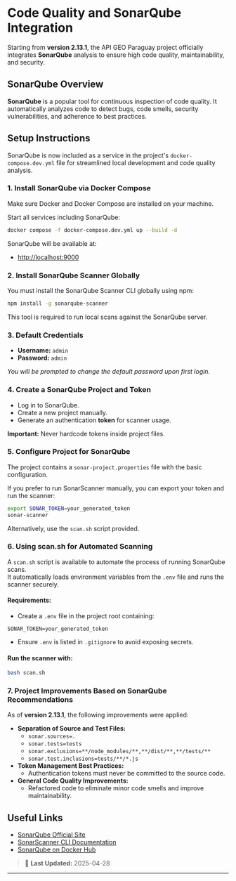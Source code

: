 # Code Quality and SonarQube Integration

Starting from **version 2.13.1**, the API GEO Paraguay project officially integrates **SonarQube** analysis to ensure high code quality, maintainability, and security.

## SonarQube Overview

**SonarQube** is a popular tool for continuous inspection of code quality. It automatically analyzes code to detect bugs, code smells, security vulnerabilities, and adherence to best practices.

## Setup Instructions

SonarQube is now included as a service in the project's `docker-compose.dev.yml` file for streamlined local development and code quality analysis.

### 1. Install SonarQube via Docker Compose

Make sure Docker and Docker Compose are installed on your machine.

Start all services including SonarQube:

```bash
docker compose -f docker-compose.dev.yml up --build -d
```

SonarQube will be available at:
- [http://localhost:9000](http://localhost:9000)

### 2. Install SonarQube Scanner Globally

You must install the SonarQube Scanner CLI globally using npm:

```bash
npm install -g sonarqube-scanner
```

This tool is required to run local scans against the SonarQube server.

### 3. Default Credentials

- **Username:** `admin`
- **Password:** `admin`

_You will be prompted to change the default password upon first login._

### 4. Create a SonarQube Project and Token

- Log in to SonarQube.
- Create a new project manually.
- Generate an authentication **token** for scanner usage.

**Important:** Never hardcode tokens inside project files.

### 5. Configure Project for SonarQube

The project contains a `sonar-project.properties` file with the basic configuration.

If you prefer to run SonarScanner manually, you can export your token and run the scanner:

```bash
export SONAR_TOKEN=your_generated_token
sonar-scanner
```

Alternatively, use the `scan.sh` script provided.

### 6. Using scan.sh for Automated Scanning

A `scan.sh` script is available to automate the process of running SonarQube scans.  
It automatically loads environment variables from the `.env` file and runs the scanner securely.

#### Requirements:

- Create a `.env` file in the project root containing:

```env
SONAR_TOKEN=your_generated_token
```

- Ensure `.env` is listed in `.gitignore` to avoid exposing secrets.

#### Run the scanner with:

```bash
bash scan.sh
```

### 7. Project Improvements Based on SonarQube Recommendations

As of **version 2.13.1**, the following improvements were applied:

- **Separation of Source and Test Files:**
  - `sonar.sources=.` 
  - `sonar.tests=tests`
  - `sonar.exclusions=**/node_modules/**,**/dist/**,**/tests/**`
  - `sonar.test.inclusions=tests/**/*.js`
- **Token Management Best Practices:**
  - Authentication tokens must never be committed to the source code.
- **General Code Quality Improvements:**
  - Refactored code to eliminate minor code smells and improve maintainability.

## Useful Links

- [SonarQube Official Site](https://www.sonarsource.com/products/sonarqube/)
- [SonarScanner CLI Documentation](https://docs.sonarqube.org/latest/analysis/scan/sonarscanner/)
- [SonarQube on Docker Hub](https://hub.docker.com/_/sonarqube)

> 📅 **Last Updated:** 2025-04-28

---